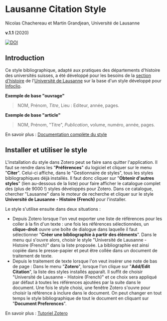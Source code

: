 # Lausanne Citation Style

Nicolas Chachereau et Martin Grandjean, Université de Lausanne

**v.1.1** (2020) 

[![DOI](https://zenodo.org/badge/DOI/10.5281/zenodo.1478505.svg)](https://doi.org/10.5281/zenodo.1478505)

## Introduction

Ce style bibliographique, adapté aux pratiques des départements d'histoire des universités suisses, a été développé pour les besoins de la [section d'histoire](https://www.unil.ch/hist/home.html) de l'[Université de Lausanne](https://www.unil.ch) sur la base d'un style développé pour [Infoclio](https://www.infoclio.ch/fr/style-de-citation-infoclioch-instructions-pour-zotero).

**Exemple de base "ouvrage"**

> NOM, Prénom, *Titre*, Lieu : Editeur, année, pages.

**Exemple de base "article"**

> NOM, Prénom, "Titre", *Publication*, volume, numéro, année, pages.

En savoir plus : [Documentation complète du style](https://lausannecitationstyle.github.io/support/)

## Installer et utiliser le style

L'installation du style dans Zotero peut se faire sans quitter l'application. Il faut se rendre dans les "**Préférences**" du logiciel et cliquer sur le menu "**Citer**". Celui-ci affiche, dans le "Gestionnaire de styles", tous les styles bibliographiques déjà installés. Il faut donc cliquer sur "**Obtenir d'autres styles**" (lien au-dessous de la liste) pour faire afficher le catalogue complet des (plus de 9000 !) styles développés pour Zotero. Dans ce catalogue, chercher "Lausanne" dans le moteur de recherche et cliquer sur le style **Université de Lausanne - Histoire (French)** pour l'installer.

Le style s'utilise ensuite dans deux situations : 
* Depuis Zotero lorsque l'on veut exporter une liste de références pour les coller à la fin d'un texte : une fois les références sélectionnées, un **clique-droit** ouvre une boîte de dialogue dans laquelle il faut sélectionner "**Créer une bibliographie à partir des éléments**". Dans le menu qui s'ouvre alors, choisir le style "Université de Lausanne - Histoire (French)" dans la liste proposée. La bibliographie est ainsi copiée dans le presse-papier et peut être collée dans un document de traitement de texte.
* Depuis le traitement de texte lorsque l'on veut insérer une note de bas de page : Dans le menu "**Zotero**", lorsque l'on clique sur "**Add/Edit Citation**", la liste des styles installés apparaît. Il suffit de choisir "Université de Lausanne - Histoire (French)" et ce choix sera appliqué par défaut à toutes les références ajoutées par la suite dans le document. Une fois le style choisi, une fenêtre Zotero s'ouvre pour choisir la référence à inclure dans le document. On peut changer en tout temps le style bibliographique de tout le document en cliquant sur "**Document Preferences**".

En savoir plus : [Tutoriel Zotero](https://lausannecitationstyle.github.io/support/)
